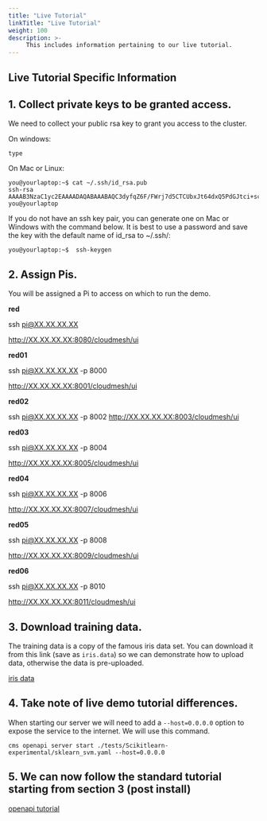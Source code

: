```yaml
---
title: "Live Tutorial"
linkTitle: "Live Tutorial"
weight: 100
description: >-
     This includes information pertaining to our live tutorial.
---
```


## Live Tutorial Specific Information

## 1. Collect private keys to be granted access.

We need to collect your public rsa key to grant you access to the cluster.

On windows:
```
type 
```

On Mac or Linux:
```
you@yourlaptop:~$ cat ~/.ssh/id_rsa.pub
ssh-rsa AAAAB3NzaC1yc2EAAAADAQABAAABAQC3dyfqZ6F/FWrj7d5CTCUbxJt64dxQ5PdGJtci+scAT2B5kXmUB+rBW4tSEy/Lcdg+T3x9Rola0kTYaCwP+7UbxVaPlXWF5Ss+9XzOC24JN//fUn8hnCvKh9jFoKF6NIxP8DJJ94r1aU3+P0c6UKkQZU2W91BXAL4FWqO9zdWtPYkR//HWJzZy6sqoUzAVAOY+y7xtX0ybJ9qg767Gx4xpu0kcbvgphOxkNRdNPXFB5EsrRPB1rw/vblNF9Y65ahAtmcHJB9kxj0JBtor3DK+b6i+zrIbNYPAV2b6iI30tbxcEk0ovnEZiuRz0dxDslPrziMSPWnFFFY5pQxZOnGG7 you@yourlaptop
```

If you do not have an ssh key pair, you can generate one on Mac or Windows with the command below. It is best to use a password and save the key with the default name of id_rsa to ~/.ssh/:

```
you@yourlaptop:~$  ssh-keygen
```

## 2. Assign Pis.

You will be assigned a Pi to access on which to run the demo.

**red**

ssh pi@XX.XX.XX.XX

http://XX.XX.XX.XX:8080/cloudmesh/ui

**red01**

ssh pi@XX.XX.XX.XX -p 8000

http://XX.XX.XX.XX:8001/cloudmesh/ui

**red02**

ssh pi@XX.XX.XX.XX -p 8002
http://XX.XX.XX.XX:8003/cloudmesh/ui

**red03**

ssh pi@XX.XX.XX.XX -p 8004

http://XX.XX.XX.XX:8005/cloudmesh/ui

**red04**

ssh pi@XX.XX.XX.XX -p 8006

http://XX.XX.XX.XX:8007/cloudmesh/ui

**red05**

ssh pi@XX.XX.XX.XX -p 8008

http://XX.XX.XX.XX:8009/cloudmesh/ui

**red06**

ssh pi@XX.XX.XX.XX -p 8010

http://XX.XX.XX.XX:8011/cloudmesh/ui

## 3. Download training data.

The training data is a copy of the famous iris data set. You can download it from this link (save as `iris.data`) so we can demonstrate how to upload data, otherwise the data is pre-uploaded.

[iris data](https://drive.google.com/drive/u/0/folders/17LlCE2AtWLJxbDh62AYN0efoNR5wrSDl)

## 4. Take note of live demo tutorial differences.

When starting our server we will need to add a `--host=0.0.0.0` option to expose the service to the internet. We will use this command.

```
cms openapi server start ./tests/Scikitlearn-experimental/sklearn_svm.yaml --host=0.0.0.0
```

## 5. We can now follow the standard tutorial starting from section 3 (post install)

[openapi tutorial](https://cloudmesh.github.io/pi/tutorial/analytics-services/#3-the-python-code)
